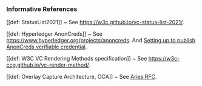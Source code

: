### Informative References

[[def: StatusList2021]]
~ See https://w3c.github.io/vc-status-list-2021/.

[[def: Hyperledger AnonCreds]]
~ See https://www.hyperledger.org/projects/anoncreds. And [Setting up to publish AnonCreds verifiable credential](https://hyperledger.github.io/anoncreds-spec/#anoncreds-setup-data-flow).

[[def: W3C VC Rendering Methods specification]]
~ See https://w3c-ccg.github.io/vc-render-method/.

[[def: Overlay Capture Architecture, OCA]]
~ See [Aries RFC](https://github.com/hyperledger/aries-rfcs/blob/main/features/0755-oca-for-aries/README.md).